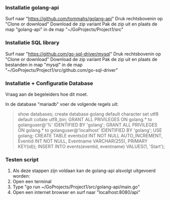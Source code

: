 ### Installatie golang-api
Surf naar "https://github.com/tommahs/golang-api"
Druk rechtsbovenin op "Clone or download"
Download de zip variant
Pak de zip uit en plaats de map "golang-api" in de map "~/GoProjects/Project1/src"

### Installatie SQL library
Surf naar "https://github.com/go-sql-driver/mysql"
Druk rechtsbovenin op "Clone or download"
Download de zip variant
Pak de zip uit en plaats de bestanden in  map "mysql" in de map "~/GoProjects/Project1/src/github.com/go-sql-driver"

### Installatie + Configuratie Database
Vraag aan de begeleiders hoe dit moet.

In de database "mariadb" voer de volgende regels uit:
> show databases;
create database golang default character set utf8 default collate utf8_bin;
GRANT ALL PRIVILEGES ON golang.* to golanguser@'%' IDENTIFIED BY 'golang';
GRANT ALL PRIVILEGES ON golang.* to golanguser@'localhost' IDENTIFIED BY 'golang';
USE golang;
CREATE TABLE events(id INT NOT NULL AUTO_INCREMENT, Eventid INT NOT NULL, Eventname VARCHAR(255), PRIMARY KEY(id));
INSERT INTO events(eventid, eventname) VALUES(1, 'Start');

### Testen script
1. Als deze stappen zijn voldaan kan de golang-api alsvolgt uitgevoerd worden:
2. Open een terminal
3. Type "go run ~/GoProjects/Project1/src/golang-api/main.go"
4. Open een internet browser en surf naar "localhost:8080/api"
